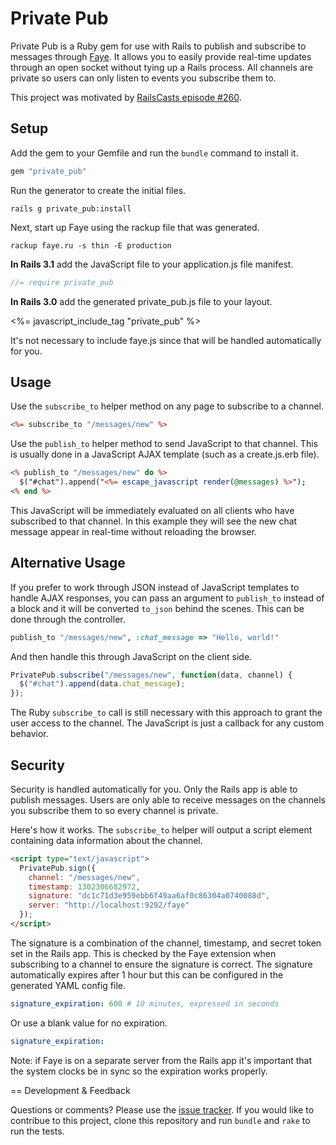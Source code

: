 # Private Pub

Private Pub is a Ruby gem for use with Rails to publish and subscribe to messages through [Faye](http://faye.jcoglan.com/). It allows you to easily provide real-time updates through an open socket without tying up a Rails process. All channels are private so users can only listen to events you subscribe them to.

This project was motivated by [RailsCasts episode #260](http://railscasts.com/episodes/260-messaging-with-faye).


## Setup

Add the gem to your Gemfile and run the `bundle` command to install it.

```ruby
gem "private_pub"
```

Run the generator to create the initial files.

```
rails g private_pub:install
```

Next, start up Faye using the rackup file that was generated.

```
rackup faye.ru -s thin -E production
```

**In Rails 3.1** add the JavaScript file to your application.js file manifest.

```javascript
//= require private_pub
```

**In Rails 3.0** add the generated private_pub.js file to your layout.

  <%= javascript_include_tag "private_pub" %>

It's not necessary to include faye.js since that will be handled automatically for you.


## Usage

Use the `subscribe_to` helper method on any page to subscribe to a channel.

```rhtml
<%= subscribe_to "/messages/new" %>
```

Use the `publish_to` helper method to send JavaScript to that channel. This is usually done in a JavaScript AJAX template (such as a create.js.erb file).

```rhtml
<% publish_to "/messages/new" do %>
  $("#chat").append("<%= escape_javascript render(@messages) %>");
<% end %>
```

This JavaScript will be immediately evaluated on all clients who have subscribed to that channel. In this example they will see the new chat message appear in real-time without reloading the browser.


## Alternative Usage

If you prefer to work through JSON instead of JavaScript templates to handle AJAX responses, you can pass an argument to `publish_to` instead of a block and it will be converted `to_json` behind the scenes. This can be done through the controller.

```ruby
publish_to "/messages/new", :chat_message => "Hello, world!"
```

And then handle this through JavaScript on the client side.

```javascript
PrivatePub.subscribe("/messages/new", function(data, channel) {
  $("#chat").append(data.chat_message);
});
```

The Ruby `subscribe_to` call is still necessary with this approach to grant the user access to the channel. The JavaScript is just a callback for any custom behavior.


## Security

Security is handled automatically for you. Only the Rails app is able to publish messages. Users are only able to receive messages on the channels you subscribe them to so every channel is private.

Here's how it works. The `subscribe_to` helper will output a script element containing data information about the channel.

```html
<script type="text/javascript">
  PrivatePub.sign({
    channel: "/messages/new",
    timestamp: 1302306682972,
    signature: "dc1c71d3e959ebb6f49aa6af0c86304a0740088d",
    server: "http://localhost:9292/faye"
  });
</script>
```

The signature is a combination of the channel, timestamp, and secret token set in the Rails app. This is checked by the Faye extension when subscribing to a channel to ensure the signature is correct. The signature automatically expires after 1 hour but this can be configured in the generated YAML config file.

```yaml
signature_expiration: 600 # 10 minutes, expressed in seconds
```

Or use a blank value for no expiration.

```yaml
signature_expiration:
```

Note: if Faye is on a separate server from the Rails app it's important that the system clocks be in sync so the expiration works properly.


== Development & Feedback

Questions or comments? Please use the [issue tracker](https://github.com/ryanb/private_pub/issues). If you would like to contribue to this project, clone this repository and run `bundle` and `rake` to run the tests.

